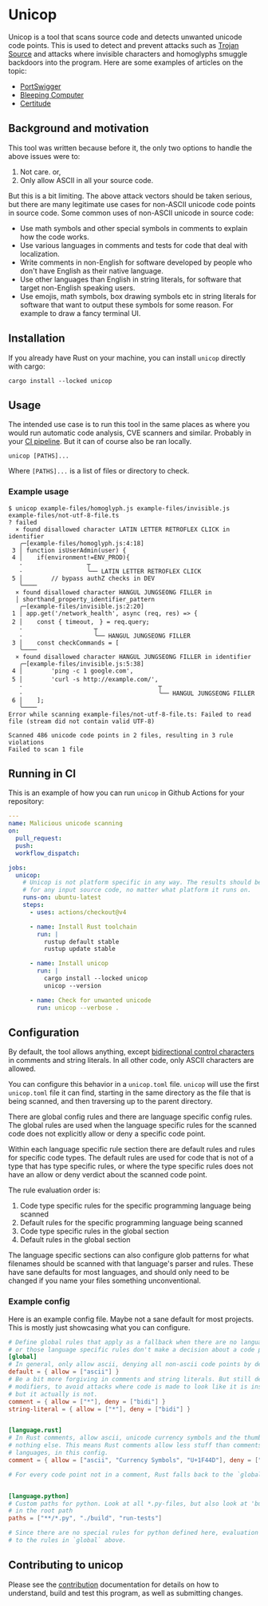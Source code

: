 # Unicop

Unicop is a tool that scans source code and detects unwanted unicode code points.
This is used to detect and prevent attacks such as [Trojan Source] and attacks where invisible characters
and homoglyphs smuggle backdoors into the program. Here are some examples of articles
on the topic:

* [PortSwigger](https://portswigger.net/daily-swig/smuggling-hidden-backdoors-into-javascript-with-homoglyphs-and-invisible-unicode-characters)
* [Bleeping Computer](https://www.bleepingcomputer.com/news/security/invisible-characters-could-be-hiding-backdoors-in-your-javascript-code/)
* [Certitude](https://certitude.consulting/blog/en/invisible-backdoor/)

[Trojan Source]: https://en.wikipedia.org/wiki/Trojan_Source

## Background and motivation

This tool was written because before it, the only two options to handle the above issues were to:
1. Not care. or,
2. Only allow ASCII in all your source code.

But this is a bit limiting. The above attack vectors should be taken serious, but there are many
legitimate use cases for non-ASCII unicode code points in source code. Some common uses
of non-ASCII unicode in source code:
* Use math symbols and other special symbols in comments to explain how the code works.
* Use various languages in comments and tests for code that deal with localization.
* Write comments in non-English for software developed by people who don't have English
  as their native language.
* Use other languages than English in string literals, for software that target non-English
  speaking users.
* Use emojis, math symbols, box drawing symbols etc in string literals for software that
  want to output these symbols for some reason. For example to draw a fancy terminal UI.

## Installation

If you already have Rust on your machine, you can install `unicop` directly with cargo:
```ignore
cargo install --locked unicop
```

## Usage

The intended use case is to run this tool in the same places as where you would run automatic
code analysis, CVE scanners and similar. Probably in your [CI pipeline](#running-in-ci).
But it can of course also be ran locally.

```sh,ignore
unicop [PATHS]...
```

Where `[PATHS]...` is a list of files or directory to check.

### Example usage

```console
$ unicop example-files/homoglyph.js example-files/invisible.js example-files/not-utf-8-file.ts
? failed
  × found disallowed character LATIN LETTER RETROFLEX CLICK in identifier
   ╭─[example-files/homoglyph.js:4:18]
 3 │ function isUserAdmin(user) {
 4 │    if(environmentǃ=ENV_PROD){
   ·                  ┬
   ·                  ╰── LATIN LETTER RETROFLEX CLICK
 5 │        // bypass authZ checks in DEV
   ╰────
  × found disallowed character HANGUL JUNGSEONG FILLER in
  │ shorthand_property_identifier_pattern
   ╭─[example-files/invisible.js:2:20]
 1 │ app.get('/network_health', async (req, res) => {
 2 │    const { timeout,ᅠ} = req.query;
   ·                    ┬
   ·                    ╰── HANGUL JUNGSEONG FILLER
 3 │    const checkCommands = [
   ╰────
  × found disallowed character HANGUL JUNGSEONG FILLER in identifier
   ╭─[example-files/invisible.js:5:38]
 4 │        'ping -c 1 google.com',
 5 │        'curl -s http://example.com/',ᅠ
   ·                                      ┬
   ·                                      ╰── HANGUL JUNGSEONG FILLER
 6 │    ];
   ╰────
Error while scanning example-files/not-utf-8-file.ts: Failed to read file (stream did not contain valid UTF-8)

Scanned 486 unicode code points in 2 files, resulting in 3 rule violations
Failed to scan 1 file

```

## Running in CI

This is an example of how you can run `unicop` in Github Actions for your repository:

```yml
---
name: Malicious unicode scanning
on:
  pull_request:
  push:
  workflow_dispatch:

jobs:
  unicop:
    # Unicop is not platform specific in any way. The results should be identical
    # for any input source code, no matter what platform it runs on.
    runs-on: ubuntu-latest
    steps:
      - uses: actions/checkout@v4

      - name: Install Rust toolchain
        run: |
          rustup default stable
          rustup update stable

      - name: Install unicop
        run: |
          cargo install --locked unicop
          unicop --version

      - name: Check for unwanted unicode
        run: unicop --verbose .
```

## Configuration

By default, the tool allows anything, except [bidirectional control characters] in comments and
string literals. In all other code, only ASCII characters are allowed.

You can configure this behavior in a `unicop.toml` file. `unicop` will use the first `unicop.toml`
file it can find, starting in the same directory as the file that is being scanned,
and then traversing up to the parent directory.

There are global config rules and there are language specific config rules. The global rules
are used when the language specific rules for the scanned code does not explicitly allow
or deny a specific code point.

Within each language specific rule section there are default rules and rules for specific
code types. The default rules are used for code that is not of a type that has type specific
rules, or where the type specific rules does not have an allow or deny verdict about the scanned
code point.

The rule evaluation order is:

1. Code type specific rules for the specific programming language being scanned
2. Default rules for the specific programming language being scanned
3. Code type specific rules in the global section
4. Default rules in the global section

The language specific sections can also configure glob patterns for what filenames should
be scanned with that language's parser and rules. These have sane defaults for most languages,
and should only need to be changed if you name your files something unconventional.

[bidirectional control characters]: https://en.wikipedia.org/wiki/Unicode_control_characters#Bidirectional_text_control

### Example config

Here is an example config file. Maybe not a sane default for most projects. This is mostly
just showcasing what you can configure.

```toml
# Define global rules that apply as a fallback when there are no language specific rules
# or those language specific rules don't make a decision about a code point.
[global]
# In general, only allow ascii, denying all non-ascii code points by default.
default = { allow = ["ascii"] }
# Be a bit more forgiving in comments and string literals. But still deny bidirectional
# modifiers, to avoid attacks where code is made to look like it is inside a comment or string,
# but it actually is not.
comment = { allow = ["*"], deny = ["bidi"] }
string-literal = { allow = ["*"], deny = ["bidi"] }


[language.rust]
# In Rust comments, allow ascii, unicode currency symbols and the thumbs up emoji,
# nothing else. This means Rust comments allow less stuff than comments in other
# languages, in this config.
comment = { allow = ["ascii", "Currency Symbols", "U+1F44D"], deny = ["*"]}

# For every code point not in a comment, Rust falls back to the `global` settings above.


[language.python]
# Custom paths for python. Look at all *.py-files, but also look at 'build' and 'run-tests'
# in the root path
paths = ["**/*.py", "./build", "run-tests"]

# Since there are no special rules for python defined here, evaluation falls back
# to the rules in `global` above.
```

## Contributing to unicop

Please see the [contribution](CONTRIBUTING.md) documentation for details on how to understand, build and test
this program, as well as submitting changes.
